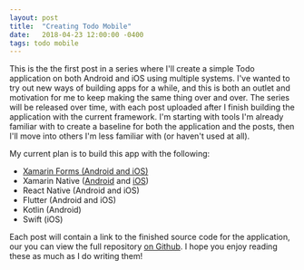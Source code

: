 ```yaml
---
layout: post
title:  "Creating Todo Mobile"
date:   2018-04-23 12:00:00 -0400
tags: todo mobile
---
```


This is the the first post in a series where I'll create a simple Todo application on both Android and iOS using multiple systems. I've wanted to try out new ways of building apps for a while, and this is both an outlet and motivation for me to keep making the same thing over and over. The series will be released over time, with each post uploaded after I finish building the application with the current framework. I'm starting with tools I'm already familiar with to create a baseline for both the application and the posts, then I'll move into others I'm less familiar with (or haven't used at all).

My current plan is to build this app with the following:

* <a href="/2018/04/23/todo-xamarin-forms.html">Xamarin Forms (Android and iOS)</a>
* Xamarin Native (<a href="/2018/04/29/todo-xamarin-native-android.html">Android</a> and <a href="/2018/05/01/todo-xamarin-native-ios.html">iOS</a>)
* React Native (Android and iOS)
* Flutter (Android and iOS)
* Kotlin (Android)
* Swift (iOS)

Each post will contain a link to the finished source code for the application, our you can view the full repository <a href="https://github.com/HofmaDresu/TodoMobile/">on Github</a>. I hope you enjoy reading these as much as I do writing them!